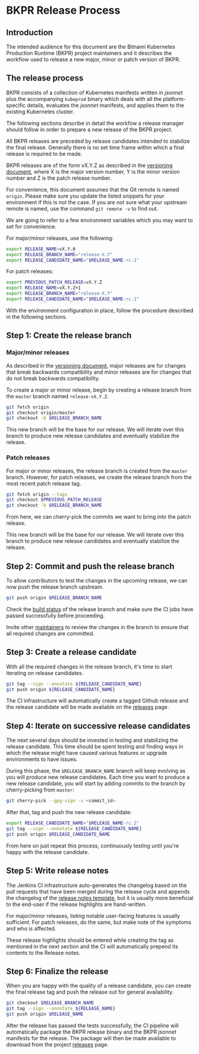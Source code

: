# BKPR Release Process

## Introduction

The intended audience for this document are the Bitnami Kubernetes Production Runtime (BKPR) project maintainers and it describes the workflow used to release a new major, minor or patch version of BKPR.

## The release process

BKPR consists of a collection of Kubernetes manifests written in *jsonnet* plus the accompanying `kubeprod` binary which deals with all the platform-specific details, evaluates the *jsonnet* manifests, and applies them to the existing Kubernetes cluster.

The following sections describe in detail the workfow a release manager should follow in order to prepare a new release of the BKPR project.

All BKPR releases are preceded by release candidates intended to stabilize the final release. Generally there is no set time frame within which a final release is required to be made.

BKPR releases are of the form vX.Y.Z as described in the [versioning document](versioning.md), where X is the major version number, Y is the minor version number and Z is the patch release number.

For convenience, this document assumes that the Git remote is named `origin`. Please make sure you update the listed snippets for your environment if this is not the case. If you are not sure what your upstream remote is named, use the command `git remote -v` to find out.

We are going to refer to a few environment variables which you may want to set for convenience.

For major/minor releases, use the following:

```bash
export RELEASE_NAME=vX.Y.0
export RELEASE_BRANCH_NAME="release-X.Y"
export RELEASE_CANDIDATE_NAME="$RELEASE_NAME-rc.1"
```

For patch releases:

```bash
export PREVIOUS_PATCH_RELEASE=vX.Y.Z
export RELEASE_NAME=vX.Y.Z+1
export RELEASE_BRANCH_NAME="release-X.Y"
export RELEASE_CANDIDATE_NAME="$RELEASE_NAME-rc.1"
```

With the environment configuration in place, follow the procedure described in the following sections.

## Step 1: Create the release branch

### Major/minor releases

As described in the [versioning document](versioning.md), major releases are for changes that break backwards compatibility and minor releases are for changes that do not break backwards compatibility.

To create a major or minor release, begin by creating a release branch from the `master` branch named `release-vX.Y.Z`.

```bash
git fetch origin
git checkout origin/master
git checkout -b $RELEASE_BRANCH_NAME
```

This new branch will be the base for our release. We will iterate over this branch to produce new release candidates and eventually stabilize the release.

### Patch releases

For major or minor releases, the release branch is created from the `master` branch. However, for patch releases, we create the release branch from the most recent patch release tag.

```bash
git fetch origin --tags
git checkout $PREVIOUS_PATCH_RELEASE
git checkout -b $RELEASE_BRANCH_NAME
```

From here, we can cherry-pick the commits we want to bring into the patch release.

This new branch will be the base for our release. We will iterate over this branch to produce new release candidates and eventually stabilize the release.

## Step 2: Commit and push the release branch

To allow contributors to test the changes in the upcoming release, we can now push the release branch upstream.

```bash
git push origin $RELEASE_BRANCH_NAME
```

Check the [build status](https://jenkins-bkpr.nami.run/blue/organizations/jenkins/kube-prod-runtime/branches) of the release branch and make sure the CI jobs have passed successfully before proceeding.

Invite other [maintainers](../MAINTAINERS) to review the changes in the branch to ensure that all required changes are committed.

## Step 3: Create a release candidate

With all the required changes in the release branch, it's time to start iterating on release candidates.

```bash
git tag --sign --annotate ${RELEASE_CANDIDATE_NAME}
git push origin ${RELEASE_CANDIDATE_NAME}
```

The CI infrastructure will automatically create a tagged Github release and the release candidate will be made available on the [releases](https://github.com/bitnami/kube-prod-runtime/releases) page.

## Step 4: Iterate on successive release candidates

The next several days should be invested in testing and stabilizing the release candidate. This time should be spent testing and finding ways in which the release might have caused various features or upgrade environments to have issues.

During this phase, the `$RELEASE_BRANCH_NAME` branch will keep evolving as you will produce new release candidates. Each time you want to produce a new release candidate, you will start by adding commits to the branch by cherry-picking from `master`:

```bash
git cherry-pick --gpg-sign -x <commit_id>
```

After that, tag and push the new release candidate:

```bash
export RELEASE_CANDIDATE_NAME="$RELEASE_NAME-rc.2"
git tag --sign --annotate ${RELEASE_CANDIDATE_NAME}
git push origin $RELEASE_CANDIDATE_NAME
```

From here on just repeat this process, continuously testing until you're happy with the release candidate.

## Step 5: Write release notes

The Jenkins CI infrastructure auto-generates the changelog based on the pull requests that have been merged during the release cycle and appends the changelog of the [release notes template](../jenkins/Release_Notes.md.tmpl), but it is usually more beneficial to the end-user if the release highlights are hand-written.

For major/minor releases, listing notable user-facing features is usually sufficient. For patch releases, do the same, but make note of the symptoms and who is affected.

These release highlights should be entered while creating the tag as mentioned in the next section and the CI will automatically prepend its contents to the Release notes.

## Step 6: Finalize the release

When you are happy with the quality of a release candidate, you can create the final release tag and push the release out for general availability.

```bash
git checkout $RELEASE_BRANCH_NAME
git tag --sign --annotate ${RELEASE_NAME}
git push origin $RELEASE_NAME
```

After the release has passed the tests successfully, the CI pipeline will automatically package the BKPR release binary and the BKPR jsonnet manifests for the release. The package will then be made available to download from the project [releases](https://github.com/bitnami/kube-prod-runtime/releases) page.
